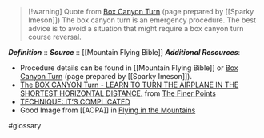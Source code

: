 > [!warning] Quote from [Box Canyon Turn](https://www.mountainflying.com/Pages/mountain-flying/box_canyon_turn.html) (page prepared by [[Sparky Imeson]])
> The box canyon turn is an emergency procedure. The best advice is to avoid a situation that might require a box canyon turn course reversal.

***Definition***    :: 
***Source***         :: [[Mountain Flying Bible]]
***Additional Resources***:
- Procedure details can be found in [[Mountain Flying Bible]] or [Box Canyon Turn](https://www.mountainflying.com/Pages/mountain-flying/box_canyon_turn.html) (page prepared by [[Sparky Imeson]]).
- [The BOX CANYON Turn - LEARN TO TURN THE AIRPLANE IN THE SHORTEST HORIZONTAL DISTANCE.](https://www.youtube.com/watch?v=MlCK97CWd-A) from [The Finer Points](https://www.youtube.com/@TheFinerPoints)
- [TECHNIQUE: IT’S COMPLICATED](https://www.aopa.org/news-and-media/all-news/2020/september/pilot/technique-performing-a-chandelle)
- Good Image from [[AOPA]] in [Flying in the Mountains](https://www.aopa.org/training-and-safety/online-learning/safety-spotlights/mountain-flying/flying-in-the-mountains)

#glossary